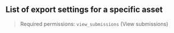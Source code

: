 ## List of export settings for a specific asset

> Required permissions: `view_submissions` (View submissions)
